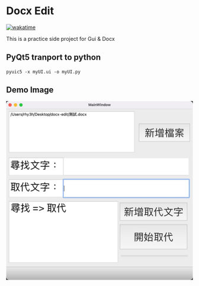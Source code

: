 # Docx Edit

[![wakatime](https://wakatime.com/badge/github/rhy3h/docx-edit.svg)](https://wakatime.com/badge/github/rhy3h/docx-edit)

This is a practice side project for Gui & Docx

## PyQt5 tranport to python
```shell
pyuic5 -x myUI.ui -o myUI.py
```
## Demo Image
<img src="./img/demo.jpg" alt="candlestick-chart-demo" align=center />
